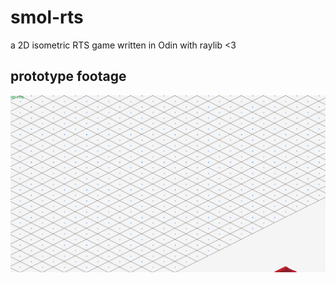 # smol-rts
a 2D isometric RTS game written in Odin with raylib <3

## prototype footage
![prototype footage](./images/prototype.gif)
